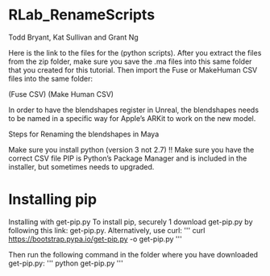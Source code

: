 # RLab_RenameScripts

Todd Bryant, Kat Sullivan and Grant Ng

Here is the link to the files for the (python scripts).  After you extract the files from the zip folder, make sure you save the .ma files into this same folder that you created for this tutorial. Then import the Fuse or MakeHuman CSV files into the same folder:

(Fuse CSV)
(Make Human CSV)

In order to have the blendshapes register in Unreal, the blendshapes needs to be named in a specific way for Apple’s ARKit to work on the new model. 

Steps for Renaming the blendshapes in Maya

Make sure you install python (version 3 not 2.7) !!
Make sure you have the correct CSV file 
PIP is Python’s Package Manager and is included in the installer, but sometimes needs to upgraded. 

# Installing pip

Installing with get-pip.py
To install pip, securely 1 download get-pip.py by following this link: get-pip.py. Alternatively, use curl:
'''
curl https://bootstrap.pypa.io/get-pip.py -o get-pip.py
'''

Then run the following command in the folder where you have downloaded get-pip.py:
'''
python get-pip.py
'''

